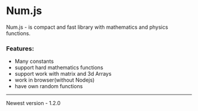 # Num.js

Num.js - is compact and fast library with mathematics and physics functions. 

### Features:

- Many constants
- support hard mathematics functions 
- support work with matrix and 3d Arrays
- work in browser(without Nodejs)
- have own random functions

---

Newest version - 1.2.0